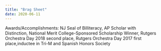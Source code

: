```yaml
---
title: "Brag Sheet"
date: 2020-06-11
---
```

Awards/Accomplishments: NJ Seal of Billiteracy, AP Scholar with Distinction, National Merit College-Sponsored Scholarship Winner, Rutgers Orchestra Day 2018 second place, Rutgers Orchestra Day 2017 first place,inductee in Tri-M and Spanish Honors Society

